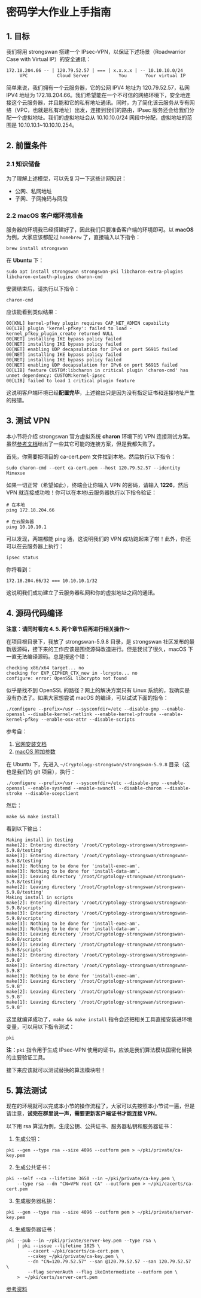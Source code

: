 # 密码学大作业上手指南

## 1. 目标

我们将用 strongswan 搭建一个 IPsec-VPN，以保证下述场景（Roadwarrior Case with Virtual IP）的安全通讯：
```
172.18.204.66 -- | 120.79.52.57 | === | x.x.x.x | -- 10.10.10.0/24
     VPC           Cloud Server           You       Your virtual IP
```

简单来说，我们拥有一个云服务器，它的公网 IPV4 地址为 120.79.52.57，私网 IPV4 地址为 172.18.204.66。我们希望能在一个不可信的网络环境下，安全地连接这个云服务器，并且能和它的私有地址通讯。同时，为了简化该云服务从专有网络（VPC，也就是私有地址）出发，连接到我们的路由，IPsec 服务还会给我们分配一个虚拟地址。我们的虚拟地址会从 10.10.10.0/24 网段中分配，虚拟地址的范围是 10.10.10.1\~10.10.10.254。

## 2. 前置条件

### 2.1 知识储备

为了理解上述模型，可以先复习一下这些计网知识：

+ 公网、私网地址
+ 子网、子网掩码与网段

### 2.2 macOS 客户端环境准备

服务器的环境我已经搭建好了，因此我们只要准备客户端的环境即可。以 **macOS** 为例，大家应该都配过 `homebrew` 了，直接输入以下指令：
```
brew install strongswan
```

在 **Ubuntu** 下：
```
sudo apt install strongswan strongswan-pki libcharon-extra-plugins libcharon-extauth-plugins charon-cmd
```

安装结束后，请执行以下指令：
```
charon-cmd
```

应该能看到类似结果：
```
00[KNL] kernel-pfkey plugin requires CAP_NET_ADMIN capability
00[LIB] plugin 'kernel-pfkey': failed to load - kernel_pfkey_plugin_create returned NULL
00[NET] installing IKE bypass policy failed
00[NET] installing IKE bypass policy failed
00[NET] enabling UDP decapsulation for IPv4 on port 56915 failed
00[NET] installing IKE bypass policy failed
00[NET] installing IKE bypass policy failed
00[NET] enabling UDP decapsulation for IPv6 on port 56915 failed
00[LIB] feature CUSTOM:libcharon in critical plugin 'charon-cmd' has unmet dependency: CUSTOM:kernel-ipsec
00[LIB] failed to load 1 critical plugin feature
```

这说明客户端环境已经**配置完毕**，上述输出只是因为没有指定证书和连接地址产生的报错。

## 3. 测试 VPN

本小节将介绍 strongswan 官方虚拟系统 **charon** 环境下的 VPN 连接测试方案。虽然[参考文档](https://www.digitalocean.com/community/tutorials/how-to-set-up-an-ikev2-vpn-server-with-strongswan-on-ubuntu-22-04)给出了一些其它可能的连接方案，但是我都失败了。

首先，你需要把项目的 ca-cert.pem 文件拉到本地。然后执行以下指令：
```
sudo charon-cmd --cert ca-cert.pem --host 120.79.52.57 --identity Mimaxue
```

如果一切正常（希望如此），终端会让你输入 VPN 的密码，请输入 **1226**，然后 VPN 就连接成功啦！你可以在本地\云服务器执行以下指令验证：
```
# 在本地
ping 172.18.204.66

# 在云服务器
ping 10.10.10.1
```

可以发现，两端都能 ping 通，这说明我们的 VPN 成功跑起来了啦！此外，你还可以在云服务器上执行：
```
ipsec status
```

你将看到：
```
172.18.204.66/32 === 10.10.10.1/32
```

这说明我们成功建立了云服务器私网和你的虚拟地址之间的通讯。

## 4. 源码代码编译

**注意：请同时看完 4. 5. 两个章节后再进行相关操作～**

在项目根目录下，我放了 strongswan-5.9.8 目录，是 strongswan 社区发布的最新版源码，接下来的工作应该是围绕源码改造进行。但是我试了很久，macOS 下一直无法编译源码。总是报这个错：
```
checking x86/x64 target... no
checking for EVP_CIPHER_CTX_new in -lcrypto... no
configure: error: OpenSSL libcrypto not found
```

似乎是找不到 OpenSSL 的路径？网上的解决方案只有 Linux 系统的，我确实是没有办法了。如果大家想尝试 macOS 的编译，可以试试下面的指令：
```
./configure --prefix=/usr --sysconfdir=/etc --disable-gmp --enable-openssl --disable-kernel-netlink --enable-kernel-pfroute --enable-kernel-pfkey --enable-osx-attr --disable-scripts
```

参考自：

1. [官网安装文档](https://docs.strongswan.org/docs/5.9/install/install.html)
2. [macOS 附加参数](https://docs.strongswan.org/docs/5.9/os/macos.html)

在 Ubuntu 下，先进入 `~/Cryptology-strongswan/strongswan-5.9.8` 目录（这也是我们的 git 项目），执行：
```
./configure --prefix=/usr --sysconfdir=/etc --disable-gmp --enable-openssl --enable-systemd --enable-swanctl --disable-charon --disable-stroke --disable-scepclient
```

然后：
```
make && make install
```

看到以下输出：
```
Making install in testing
make[2]: Entering directory '/root/Cryptology-strongswan/strongswan-5.9.8/testing'
make[3]: Entering directory '/root/Cryptology-strongswan/strongswan-5.9.8/testing'
make[3]: Nothing to be done for 'install-exec-am'.
make[3]: Nothing to be done for 'install-data-am'.
make[3]: Leaving directory '/root/Cryptology-strongswan/strongswan-5.9.8/testing'
make[2]: Leaving directory '/root/Cryptology-strongswan/strongswan-5.9.8/testing'
Making install in scripts
make[2]: Entering directory '/root/Cryptology-strongswan/strongswan-5.9.8/scripts'
make[3]: Entering directory '/root/Cryptology-strongswan/strongswan-5.9.8/scripts'
make[3]: Nothing to be done for 'install-exec-am'.
make[3]: Nothing to be done for 'install-data-am'.
make[3]: Leaving directory '/root/Cryptology-strongswan/strongswan-5.9.8/scripts'
make[2]: Leaving directory '/root/Cryptology-strongswan/strongswan-5.9.8/scripts'
make[2]: Entering directory '/root/Cryptology-strongswan/strongswan-5.9.8'
make[3]: Entering directory '/root/Cryptology-strongswan/strongswan-5.9.8'
make[3]: Nothing to be done for 'install-exec-am'.
make[3]: Leaving directory '/root/Cryptology-strongswan/strongswan-5.9.8'
make[2]: Leaving directory '/root/Cryptology-strongswan/strongswan-5.9.8'
make[1]: Leaving directory '/root/Cryptology-strongswan/strongswan-5.9.8'
```

这里就编译成功了，`make && make install` 指令会还把相关工具直接安装进环境变量，可以用以下指令测试：
```
pki
```

**注：**`pki` 指令用于生成 IPsec-VPN 使用的证书，应该是我们算法模块国密化替换的主要验证工具。



接下来应该就可以测试替换的算法模块啦！

## 5. 算法测试

现在的环境就可以完成本小节的操作流程了，大家可以先按照本小节试一遍，但是请注意，**试完在群里说一声，需要更新客户端证书才能连接 VPN**。

以下用 rsa 算法为例，生成公钥、公共证书、服务器私钥和服务器证书：

1. 生成公钥：
```
pki --gen --type rsa --size 4096 --outform pem > ~/pki/private/ca-key.pem
```
2. 生成公共证书：
```
pki --self --ca --lifetime 3650 --in ~/pki/private/ca-key.pem \
    --type rsa --dn "CN=VPN root CA" --outform pem > ~/pki/cacerts/ca-cert.pem
```
3. 生成服务器私钥：
```
pki --gen --type rsa --size 4096 --outform pem > ~/pki/private/server-key.pem
```
4. 生成服务器证书：
```
pki --pub --in ~/pki/private/server-key.pem --type rsa \
    | pki --issue --lifetime 1825 \
        --cacert ~/pki/cacerts/ca-cert.pem \
        --cakey ~/pki/private/ca-key.pem \
        --dn "CN=120.79.52.57" --san @120.79.52.57 --san 120.79.52.57 \
        --flag serverAuth --flag ikeIntermediate --outform pem \
    >  ~/pki/certs/server-cert.pem
```

[参考资料](https://www.digitalocean.com/community/tutorials/how-to-set-up-an-ikev2-vpn-server-with-strongswan-on-ubuntu-22-04)